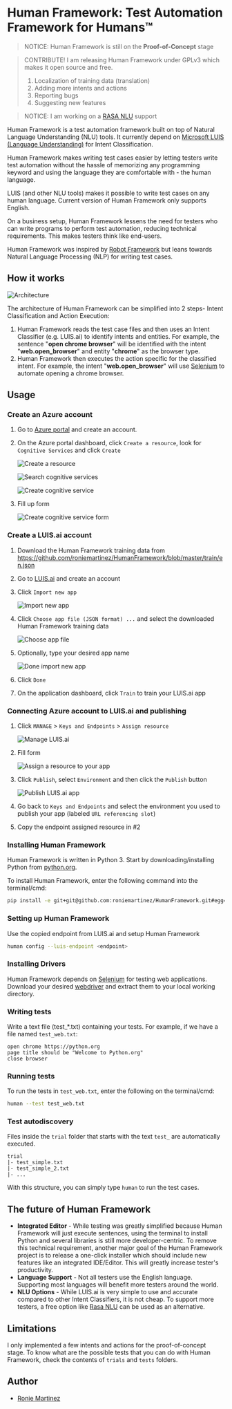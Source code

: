 # Human Framework: Test Automation Framework for Humans™

> NOTICE: Human Framework is still on the **Proof-of-Concept** stage

> CONTRIBUTE! I am releasing Human Framework under GPLv3 which makes it open source and free.
> 1. Localization of training data (translation)
> 2. Adding more intents and actions
> 3. Reporting bugs
> 4. Suggesting new features

> NOTICE: I am working on a [RASA NLU](https://rasa.com/docs/rasa/nlu/about/) support

Human Framework is a test automation framework built on top of Natural Language Understanding (NLU) tools.
It currently depend on [Microsoft LUIS (Language Understanding)](https://www.luis.ai/) for Intent Classification.

Human Framework makes writing test cases easier by letting testers write test automation without the hassle of memorizing
any programming keyword and using the language they are comfortable with - the human language.

LUIS (and other NLU tools) makes it possible to write test cases on any human language. 
Current version of Human Framework only supports English. 

On a business setup, Human Framework lessens the need for testers who can write programs to perform test automation,
reducing technical requirements. This makes testers think like end-users.

Human Framework was inspired by [Robot Framework](https://robotframework.org/) but leans towards 
Natural Language Processing (NLP) for writing test cases.

## How it works

![Architecture](images/architecture.png)

The architecture of Human Framework can be simplified into 2 steps- Intent Classification and Action Execution:

1. Human Framework reads the test case files and then uses an Intent Classifier (e.g. LUIS.ai) to identify intents and entities.
For example, the sentence "**open chrome browser**" will be identified with the intent "**web.open_browser**" and entity "**chrome**" as the browser type.
2. Human Framework then executes the action specific for the classified intent. 
For example, the intent "**web.open_browser**" will use [Selenium](https://www.seleniumhq.org/) to automate opening a chrome browser.

## Usage

### Create an Azure account

1. Go to [Azure portal](https://portal.azure.com) and create an account.
2. On the Azure portal dashboard, click `Create a resource`, look for `Cognitive Services` and click `Create`

    ![Create a resource](images/create-a-resource.PNG)
    
    ![Search cognitive services](images/search-cognitive-services.PNG)
    
    ![Create cognitive service](images/create-cognitive-services.PNG)
    
3. Fill up form

    ![Create cognitive service form](images/form-cognitive-services.PNG)

### Create a LUIS.ai account

1. Download the Human Framework training data from https://github.com/roniemartinez/HumanFramework/blob/master/train/en.json
2. Go to [LUIS.ai](https://luis.ai) and create an account
3. Click `Import new app`

    ![Import new app](images/import-new-app.PNG)
    
4. Click `Choose app file (JSON format) ...` and select the downloaded Human Framework training data

    ![Choose app file](images/choose-app-file.PNG)
    
5. Optionally, type your desired app name

    ![Done import new app](images/done-import-new-app.PNG)
    
6. Click `Done`
7. On the application dashboard, click `Train` to train your LUIS.ai app

### Connecting Azure account to LUIS.ai and publishing

1. Click `MANAGE` > `Keys and Endpoints` > `Assign resource`

    ![Manage LUIS.ai](images/manage-luis.PNG)
    
2. Fill form

    ![Assign a resource to your app](images/assign-a-resource-to-your-app.PNG)
    
3. Click `Publish`, select `Environment` and then click the `Publish` button

    ![Publish LUIS.ai app](images/publish-app.PNG)
    
4. Go back to `Keys and Endpoints` and select the environment you used to publish your app (labeled `URL referencing slot`)
5. Copy the endpoint assigned resource in #2

### Installing Human Framework

Human Framework is written in Python 3. Start by downloading/installing Python from [python.org](https://python.org). 
 
To install Human Framework, enter the following command into the terminal/cmd:

```bash
pip install -e git+git@github.com:roniemartinez/HumanFramework.git#egg=humanframework
```

### Setting up Human Framework

Use the copied endpoint from LUIS.ai and setup Human Framework
 
```bash
human config --luis-endpoint <endpoint>
```

### Installing Drivers

Human Framework depends on [Selenium](https://www.seleniumhq.org/) for testing web applications. Download your desired 
[webdriver](https://www.seleniumhq.org/about/platforms.jsp) and extract them to your local working directory.

### Writing tests

Write a text file (test_*.txt) containing your tests. For example, if we have a file named `test_web.txt`:

```text
open chrome https://python.org
page title should be "Welcome to Python.org"
close browser
```

### Running tests

To run the tests in `test_web.txt`, enter the following on the terminal/cmd:

```bash
human --test test_web.txt
```

### Test autodiscovery

Files inside the `trial` folder that starts with the text `test_` are automatically executed.

```text
trial
|- test_simple.txt
|- test_simple_2.txt
|- ...
```

With this structure, you can simply type `human` to run the test cases.

## The future of Human Framework

- **Integrated Editor** - While testing was greatly simplified because Human Framework will just execute sentences, 
using the terminal to install Python and several libraries is still more developer-centric.
To remove this technical requirement, another major goal of the Human Framework project is to release a 
one-click installer which should include new features like an integrated IDE/Editor. 
This will greatly increase tester's productivity.
- **Language Support** - Not all testers use the English language. Supporting most languages will benefit more testers around the world. 
- **NLU Options** - While LUIS.ai is very simple to use and accurate compared to other Intent Classifiers, it is not cheap.
To support more testers, a free option like [Rasa NLU](https://rasa.com/docs/rasa/nlu/about/) can be used as an alternative.

## Limitations

I only implemented a few intents and actions for the proof-of-concept stage.
To know what are the possible tests that you can do with Human Framework, check the contents of `trials` and `tests` folders.

## Author

- [Ronie Martinez](mailto:ronmarti18@gmail.com)
